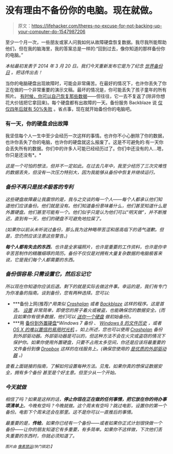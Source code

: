 # 没有理由不备份你的电脑。现在就做。

> 原文：<https://lifehacker.com/theres-no-excuse-for-not-backing-up-your-computer-do-1547987206>

至少一个月一次，一些朋友或家人问我如何从故障硬盘恢复数据。我尽我所能帮助他们，但在我的脑海里，我的答案总是一样的:“回到过去，像你知道的那样备份你的电脑。”



*本帖最初发表于 2014 年 3 月 20 日。我们今天重新发布它是为了纪念* [*世界备份日*](http://www.worldbackupday.com/en/) *。把话传出去！*

当你的电脑硬盘出现故障时，可能会非常痛苦。在最好的情况下，也许你丢失了你正在做的一个非常重要的演示文稿。最坏的情况是，你可能丢失了孩子童年的所有照片。 [有时候，你可以自己恢复那些数据](https://lifehacker.com/how-to-recover-data-when-your-hard-drive-goes-belly-up-5982339)——但往往，它一去不复返了(除非你想花大价钱把它拿回来)。每个硬盘都有出故障的一天。备份服务 Backblaze 说 [仅仅四年后就有 50%失败](http://lifehacker.com/how-long-your-hard-drive-is-likely-to-last-1462918832) 。省点事，现在就开始备份你的电脑吧。

### 有一天，你的硬盘*会*出故障

我坚信每个人一生中至少会经历一次这样的事情。也许你不小心删除了你的数据，也许你丢失了你的电脑，也许你的硬盘就这么报废了。这是不可避免的:有一天你会丢失所有的数据。你们中的许多人可能已经经历过了。你们中还没有的人...嗯，你只是还没有*。*

*这是一个可怕的想法，但并不一定如此。在过去几年中，我至少经历了三次灾难性的数据丢失，但没有一次压力特别大，因为我能够从备份中恢复并继续运行。*

### *备份不再只是技术极客的专利*

*这些硬盘故障最让我震惊的是，我与之交谈的每一个人——每个人都承认他们知道他们应该备份。他们就是没有。他们知道备份意味着什么，他们甚至知道什么是外置硬盘。他们甚至可能有一个。他们似乎只是认为他们可以“明天做”，并不断推迟，直到有一天，他们的硬盘不可避免地拉屎了。*

*(如果你以前从未听说过备份，那么我为这种略带苦涩和居高临下的语气道歉。但是，您仍然应该注意这些警告。)*

***每个人都有失去的东西**。也许是全家福照片，也许是重要的工作资料，也许是你辛辛苦苦制作的精雕细琢的简历。备份不仅仅是对拥有大量复杂数据的电脑极客来说，它是我们每个人都需要的东西。*

### *备份很容易:只需设置它，然后忘记它*

*所以现在你知道你应该后退。剩下的就是实际去做这件事。幸运的是，我们有专门为你准备的指南。谈到备份，您有两种选择。您可以:*

*   ***备份上网(推荐)**用类似 [Crashplan](http://www.code42.com/crashplan/) 或者 [Backblaze](http://www.backblaze.com) 这样的程序。这是首选。 [设置](http://lifehacker.com/set-up-an-automated-bulletproof-file-back-up-solution-5787572) 非常简单，即使您的房子着火或被盗，也能确保您的数据安全。(而且如果你有很多数据，他们可以 [送你一个硬盘](http://support.code42.com/CrashPlan/Latest/Backup/Seeded_Backup) 做初始备份)。* 
*   ***用 [备份到外置硬盘](http://lifehacker.com/how-to-back-up-your-computer-to-an-external-drive-5816453)**Windows 7 备份 、 [Windows 8 的文件历史](http://lifehacker.com/how-to-use-windows-8s-new-file-history-backup-aka-time-5958865) ，或者 [OS X 的难以置信的易用时光机](http://lifehacker.com/how-to-back-up-your-computer-to-an-external-drive-5816453) 。如上所述，您也可以使用 [Crashplan](http://www.code42.com/crashplan/) 备份到外部驱动器。外部驱动器是可以的，但这种方法不会在火灾或盗窃的情况下保护你。如果你使用外置硬盘，只要不占用太多空间，你还是应该将最重要的文件备份到像 [Dropbox](https://www.dropbox.com/) 这样的在线服务上。(确保您使用的 [是优质的外部驱动器](http://lifehacker.com/five-best-external-hard-drives-1490604801) 。)*

*查看上面链接的指南，了解如何设置每种方法。见鬼，如果你真的想保证数据安全，拥有多个备份 甚至是个好主意。但至少从一个开始。* 

### *今天就做*

*相信了吗？如果是这样的话，**停止你现在正在做的任何事情，把它放在你的待办事项清单上**。今晚有空吗？今晚就做。这个周末有空吗？跳过电影，设置你的第一个备份。电影下个周末还会在那里。这不是你可以一直推后的事情。*

*最重要的是，**传给**。如果你已经有一个备份——或者如果你正式计划很快做一个备份——让你的朋友知道它有多重要，有多简单。如果你不这样做，下次他们丢失重要的东西时，你就必须知道了。*

*<small>图片由</small> [*<small>像素禁运</small>*](http://www.shutterstock.com/pic.mhtml?id=96698857&src=id)<small>(快门锁定)】</small>*